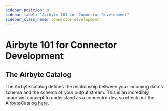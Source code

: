```yaml
---
sidebar_position: 9
sidebar_label: "Airbyte 101 for Connector Development"
sidebar_class_name: connector-development
---
```


# Airbyte 101 for Connector Development

## The Airbyte Catalog

The Airbyte catalog defines the relationship between your incoming data's schema and the schema of your output stream. This is an incredibly important concept to understand as a connector dev, so check out the AirbyteCatalog [here](../understanding-airbyte/beginners-guide-to-catalog.md).

